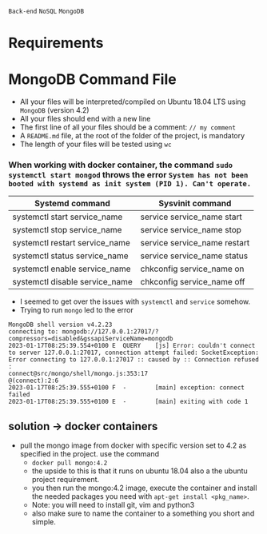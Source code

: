 ```Back-end``` ```NoSQL``` ```MongoDB```

# Requirements
# MongoDB Command File
- All your files will be interpreted/compiled on Ubuntu 18.04 LTS using ```MongoDB``` (version 4.2)
- All your files should end with a new line
- The first line of all your files should be a comment: ```// my comment```
- A ```README.md``` file, at the root of the folder of the project, is mandatory
- The length of your files will be tested using ```wc```

### When working with docker container, the command ```sudo systemctl start mongod``` throws the error ```System has not been booted with systemd as init system (PID 1). Can't operate.```

| Systemd command | Sysvinit command |
| -------------- | ---------------- |
| systemctl start service_name | service service_name start |
| systemctl stop service_name | service service_name stop |
| systemctl restart service_name | service service_name restart |
| systemctl status service_name | service service_name status |
| systemctl enable service_name | chkconfig service_name on |
| systemctl disable service_name | chkconfig service_name off |


- I seemed to get over the issues with ```systemctl``` and ```service``` somehow.
- Trying to run ```mongo``` led to the error
```
MongoDB shell version v4.2.23
connecting to: mongodb://127.0.0.1:27017/?compressors=disabled&gssapiServiceName=mongodb
2023-01-17T08:25:39.554+0100 E  QUERY    [js] Error: couldn't connect to server 127.0.0.1:27017, connection attempt failed: SocketException: Error connecting to 127.0.0.1:27017 :: caused by :: Connection refused :
connect@src/mongo/shell/mongo.js:353:17
@(connect):2:6
2023-01-17T08:25:39.555+0100 F  -        [main] exception: connect failed
2023-01-17T08:25:39.555+0100 E  -        [main] exiting with code 1
```

## solution -> docker containers
- pull the mongo image from docker with specific version set to 4.2 as specified in the project. use the command
	- ```docker pull mongo:4.2```
	- the upside to this is that it runs on ubuntu 18.04 also a the ubuntu project requirement.
	- you then run the mongo:4.2 image, execute the container and install the needed packages you need with ```apt-get install <pkg_name>```. 
	- Note: you will need to install git, vim and python3
	- also make sure to name the container to a something you short and simple.
